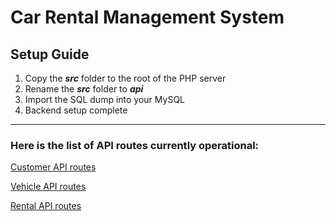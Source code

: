 # Car Rental Management System

## Setup Guide
1. Copy the ***src*** folder to the root of the PHP server
2. Rename the ***src*** folder to ***api***
3. Import the SQL dump into your MySQL
4. Backend setup complete

---
### Here is the list of API routes currently operational:
[Customer API routes](customer.md)

[Vehicle API routes](vehicle.md)

[Rental API routes](rental.md)